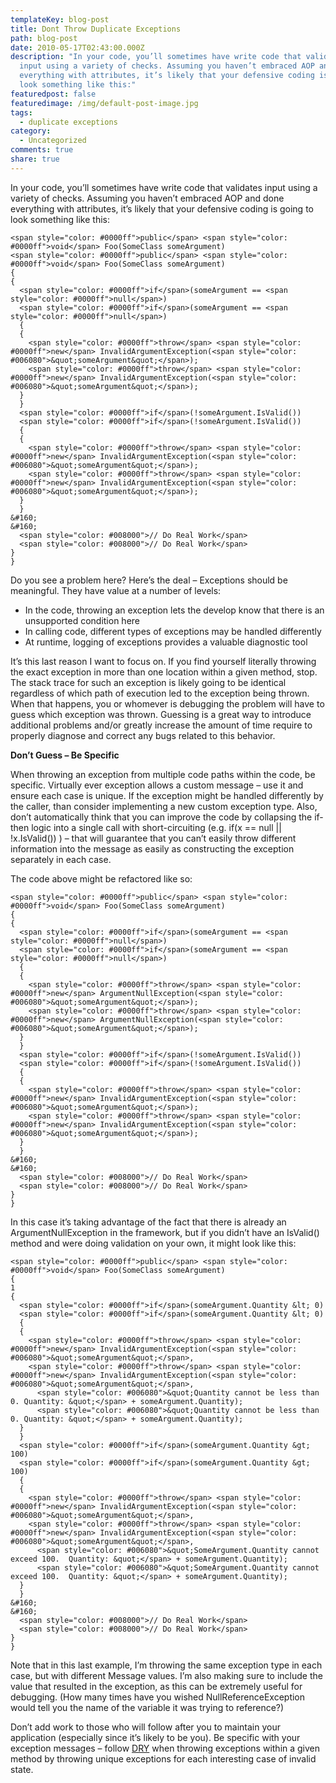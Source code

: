 ```yaml
---
templateKey: blog-post
title: Dont Throw Duplicate Exceptions
path: blog-post
date: 2010-05-17T02:43:00.000Z
description: "In your code, you’ll sometimes have write code that validates
  input using a variety of checks. Assuming you haven’t embraced AOP and done
  everything with attributes, it’s likely that your defensive coding is going to
  look something like this:"
featuredpost: false
featuredimage: /img/default-post-image.jpg
tags:
  - duplicate exceptions
category:
  - Uncategorized
comments: true
share: true
---
```

In your code, you’ll sometimes have write code that validates input using a variety of checks. Assuming you haven’t embraced AOP and done everything with attributes, it’s likely that your defensive coding is going to look something like this:

```
<span style="color: #0000ff">public</span> <span style="color: #0000ff">void</span> Foo(SomeClass someArgument)
<span style="color: #0000ff">public</span> <span style="color: #0000ff">void</span> Foo(SomeClass someArgument)
{
{
  <span style="color: #0000ff">if</span>(someArgument == <span style="color: #0000ff">null</span>)
  <span style="color: #0000ff">if</span>(someArgument == <span style="color: #0000ff">null</span>)
  {
  {
    <span style="color: #0000ff">throw</span> <span style="color: #0000ff">new</span> InvalidArgumentException(<span style="color: #006080">&quot;someArgument&quot;</span>);
    <span style="color: #0000ff">throw</span> <span style="color: #0000ff">new</span> InvalidArgumentException(<span style="color: #006080">&quot;someArgument&quot;</span>);
  }
  }
  <span style="color: #0000ff">if</span>(!someArgument.IsValid())
  <span style="color: #0000ff">if</span>(!someArgument.IsValid())
  {
  {
    <span style="color: #0000ff">throw</span> <span style="color: #0000ff">new</span> InvalidArgumentException(<span style="color: #006080">&quot;someArgument&quot;</span>);
    <span style="color: #0000ff">throw</span> <span style="color: #0000ff">new</span> InvalidArgumentException(<span style="color: #006080">&quot;someArgument&quot;</span>);
  }
  }
&#160;
&#160;
  <span style="color: #008000">// Do Real Work</span>
  <span style="color: #008000">// Do Real Work</span>
}
}
```

Do you see a problem here? Here’s the deal – Exceptions should be meaningful. They have value at a number of levels:

* In the code, throwing an exception lets the develop know that there is an unsupported condition here
* In calling code, different types of exceptions may be handled differently
* At runtime, logging of exceptions provides a valuable diagnostic tool

It’s this last reason I want to focus on. If you find yourself literally throwing the exact exception in more than one location within a given method, stop. The stack trace for such an exception is likely going to be identical regardless of which path of execution led to the exception being thrown. When that happens, you or whomever is debugging the problem will have to guess which exception was thrown. Guessing is a great way to introduce additional problems and/or greatly increase the amount of time require to properly diagnose and correct any bugs related to this behavior.

**Don’t Guess – Be Specific**

When throwing an exception from multiple code paths within the code, be specific. Virtually ever exception allows a custom message – use it and ensure each case is unique. If the exception might be handled differently by the caller, than consider implementing a new custom exception type. Also, don’t automatically think that you can improve the code by collapsing the if-then logic into a single call with short-circuiting (e.g. if(x == null || !x.IsValid()) ) – that will guarantee that you can’t easily throw different information into the message as easily as constructing the exception separately in each case.

The code above might be refactored like so:

```
<span style="color: #0000ff">public</span> <span style="color: #0000ff">void</span> Foo(SomeClass someArgument)
{
{
  <span style="color: #0000ff">if</span>(someArgument == <span style="color: #0000ff">null</span>)
  <span style="color: #0000ff">if</span>(someArgument == <span style="color: #0000ff">null</span>)
  {
  {
    <span style="color: #0000ff">throw</span> <span style="color: #0000ff">new</span> ArgumentNullException(<span style="color: #006080">&quot;someArgument&quot;</span>);
    <span style="color: #0000ff">throw</span> <span style="color: #0000ff">new</span> ArgumentNullException(<span style="color: #006080">&quot;someArgument&quot;</span>);
  }
  }
  <span style="color: #0000ff">if</span>(!someArgument.IsValid())
  <span style="color: #0000ff">if</span>(!someArgument.IsValid())
  {
  {
    <span style="color: #0000ff">throw</span> <span style="color: #0000ff">new</span> InvalidArgumentException(<span style="color: #006080">&quot;someArgument&quot;</span>);
    <span style="color: #0000ff">throw</span> <span style="color: #0000ff">new</span> InvalidArgumentException(<span style="color: #006080">&quot;someArgument&quot;</span>);
  }
  }
&#160;
&#160;
  <span style="color: #008000">// Do Real Work</span>
  <span style="color: #008000">// Do Real Work</span>
}
}
```

In this case it’s taking advantage of the fact that there is already an ArgumentNullException in the framework, but if you didn’t have an IsValid() method and were doing validation on your own, it might look like this:

```
<span style="color: #0000ff">public</span> <span style="color: #0000ff">void</span> Foo(SomeClass someArgument)
{
1
{
  <span style="color: #0000ff">if</span>(someArgument.Quantity &lt; 0)
  <span style="color: #0000ff">if</span>(someArgument.Quantity &lt; 0)
  {
  {
    <span style="color: #0000ff">throw</span> <span style="color: #0000ff">new</span> InvalidArgumentException(<span style="color: #006080">&quot;someArgument&quot;</span>, 
    <span style="color: #0000ff">throw</span> <span style="color: #0000ff">new</span> InvalidArgumentException(<span style="color: #006080">&quot;someArgument&quot;</span>, 
      <span style="color: #006080">&quot;Quantity cannot be less than 0. Quantity: &quot;</span> + someArgument.Quantity);
      <span style="color: #006080">&quot;Quantity cannot be less than 0. Quantity: &quot;</span> + someArgument.Quantity);
  }
  }
  <span style="color: #0000ff">if</span>(someArgument.Quantity &gt; 100)
  <span style="color: #0000ff">if</span>(someArgument.Quantity &gt; 100)
  {
  {
    <span style="color: #0000ff">throw</span> <span style="color: #0000ff">new</span> InvalidArgumentException(<span style="color: #006080">&quot;someArgument&quot;</span>,
    <span style="color: #0000ff">throw</span> <span style="color: #0000ff">new</span> InvalidArgumentException(<span style="color: #006080">&quot;someArgument&quot;</span>,
      <span style="color: #006080">&quot;SomeArgument.Quantity cannot exceed 100.  Quantity: &quot;</span> + someArgument.Quantity);
      <span style="color: #006080">&quot;SomeArgument.Quantity cannot exceed 100.  Quantity: &quot;</span> + someArgument.Quantity);
  }
  }
&#160;
&#160;
  <span style="color: #008000">// Do Real Work</span>
  <span style="color: #008000">// Do Real Work</span>
}
}
```

Note that in this last example, I’m throwing the same exception type in each case, but with different Message values. I’m also making sure to include the value that resulted in the exception, as this can be extremely useful for debugging. (How many times have you wished NullReferenceException would tell you the name of the variable it was trying to reference?)

Don’t add work to those who will follow after you to maintain your application (especially since it’s likely to be you). Be specific with your exception messages – follow [DRY](http://stevesmithblog.com/blog/don-rsquo-t-repeat-yourself) when throwing exceptions within a given method by throwing unique exceptions for each interesting case of invalid state.